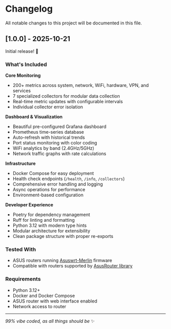 # Changelog

All notable changes to this project will be documented in this file.

## [1.0.0] - 2025-10-21

Initial release! 🎉

### What's Included

**Core Monitoring**
- 200+ metrics across system, network, WiFi, hardware, VPN, and services
- 7 specialized collectors for modular data collection
- Real-time metric updates with configurable intervals
- Individual collector error isolation

**Dashboard & Visualization**
- Beautiful pre-configured Grafana dashboard
- Prometheus time-series database
- Auto-refresh with historical trends
- Port status monitoring with color coding
- WiFi analytics by band (2.4GHz/5GHz)
- Network traffic graphs with rate calculations

**Infrastructure**
- Docker Compose for easy deployment
- Health check endpoints (`/health`, `/info`, `/collectors`)
- Comprehensive error handling and logging
- Async operations for performance
- Environment-based configuration

**Developer Experience**
- Poetry for dependency management
- Ruff for linting and formatting
- Python 3.12 with modern type hints
- Modular architecture for extensibility
- Clean package structure with proper re-exports

### Tested With
- ASUS routers running [Asuswrt-Merlin](https://www.asuswrt-merlin.net/) firmware
- Compatible with routers supported by [AsusRouter library](https://github.com/Vaskivskyi/asusrouter#supported-devices)

### Requirements
- Python 3.12+
- Docker and Docker Compose
- ASUS router with web interface enabled
- Network access to router

---

*99% vibe coded, as all things should be* ✨
